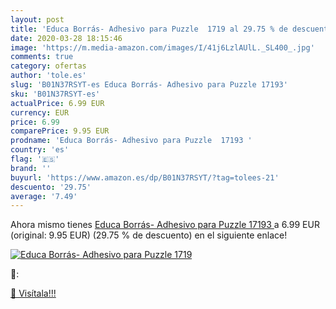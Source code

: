 ```yaml
---
layout: post
title: 'Educa Borrás- Adhesivo para Puzzle  1719 al 29.75 % de descuento'
date: 2020-03-28 18:15:46
image: 'https://m.media-amazon.com/images/I/41j6LzlAUlL._SL400_.jpg'
comments: true
category: ofertas
author: 'tole.es'
slug: 'B01N37RSYT-es Educa Borrás- Adhesivo para Puzzle 17193'
sku: 'B01N37RSYT-es'
actualPrice: 6.99 EUR
currency: EUR
price: 6.99
comparePrice: 9.95 EUR
prodname: 'Educa Borrás- Adhesivo para Puzzle  17193 '
country: 'es'
flag: '🇪🇸'
brand: ''
buyurl: 'https://www.amazon.es/dp/B01N37RSYT/?tag=tolees-21'
descuento: '29.75'
average: '7.49'
---
```


Ahora mismo tienes [Educa Borrás- Adhesivo para Puzzle  17193 ](https://www.amazon.es/dp/B01N37RSYT/?tag=tolees-21) a 6.99 EUR (original: 9.95 EUR) (29.75 %  de descuento) en el siguiente enlace!

[![Educa Borrás- Adhesivo para Puzzle  1719](https://m.media-amazon.com/images/I/41j6LzlAUlL._SL400_.jpg)](https://www.amazon.es/dp/B01N37RSYT/?tag=tolees-21)

🔎:


[🛒 Visítala!!!](https://www.amazon.es/dp/B01N37RSYT/?tag=tolees-21)
